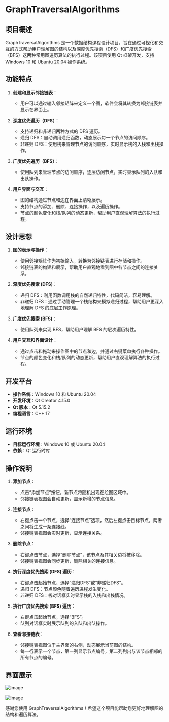 # GraphTraversalAlgorithms

## 项目概述

GraphTraversalAlgorithms 是一个数据结构课程设计项目，旨在通过可视化和交互的方式帮助用户理解图的结构以及深度优先搜索（DFS）和广度优先搜索（BFS）这两种常用图遍历算法的执行过程。该项目使用 Qt 框架开发，支持 Windows 10 和 Ubuntu 20.04 操作系统。

## 功能特点

1. **创建和显示邻接链表**：
   - 用户可以通过输入邻接矩阵来定义一个图，软件会将其转换为邻接链表并显示在界面上。

2. **深度优先遍历（DFS）**：
   - 支持递归和非递归两种方式的 DFS 遍历。
   - 递归 DFS：自动调用递归函数，动态展示每一个节点的访问顺序。
   - 非递归 DFS：使用栈来管理节点的访问顺序，实时显示栈的入栈和出栈操作。

3. **广度优先遍历（BFS）**：
   - 使用队列来管理节点的访问顺序，逐层访问节点，实时显示队列的入队和出队操作。

4. **用户界面与交互**：
   - 图的结构通过节点和边在界面上清晰展示。
   - 支持节点的添加、删除、连接操作，以及遍历操作。
   - 节点的颜色变化和栈/队列的动态更新，帮助用户直观理解算法的执行过程。

## 设计思想

1. **图的表示与操作**：
   - 使用邻接矩阵作为初始输入，转换为邻接链表进行存储和操作。
   - 邻接链表的构建和展示，帮助用户直观地看到图中各节点之间的连接关系。

2. **深度优先搜索 (DFS)**：
   - 递归 DFS：利用函数调用栈的自然递归特性，代码简洁，容易理解。
   - 非递归 DFS：通过手动管理一个栈结构来模拟递归过程，帮助用户更深入地理解 DFS 的底层工作原理。

3. **广度优先搜索 (BFS)**：
   - 使用队列来实现 BFS，帮助用户理解 BFS 的层次遍历特性。

4. **用户交互和界面设计**：
   - 通过点击和拖动来操作图中的节点和边，并通过右键菜单执行各种操作。
   - 节点的颜色变化和栈/队列的动态更新，帮助用户直观理解算法的执行过程。

## 开发平台

- **操作系统**：Windows 10 和 Ubuntu 20.04
- **开发环境**：Qt Creator 4.15.0
- **Qt 版本**：Qt 5.15.2
- **编程语言**：C++ 17

## 运行环境

- **目标运行环境**：Windows 10 或 Ubuntu 20.04
- **依赖**：Qt 运行时库

## 操作说明

1. **添加节点**：
   - 点击“添加节点”按钮，新节点将随机出现在绘图区域中。
   - 邻接链表视图会自动更新，显示新增的节点信息。

2. **连接节点**：
   - 右键点击一个节点，选择“连接节点”选项，然后左键点击目标节点，两者之间将生成一条连接线。
   - 邻接链表视图会实时更新，显示连接关系。

3. **删除节点**：
   - 右键点击节点，选择“删除节点”，该节点及其相关边将被移除。
   - 邻接链表视图会同步更新，删除相关的连接信息。

4. **执行深度优先搜索 (DFS) 遍历**：
   - 右键点击起始节点，选择“递归DFS”或“非递归DFS”。
   - 递归 DFS：节点颜色随着遍历进程发生变化。
   - 非递归 DFS：栈对话框实时显示栈的入栈和出栈情况。

5. **执行广度优先搜索 (BFS) 遍历**：
   - 右键点击起始节点，选择“BFS”。
   - 队列对话框实时展示队列的入队和出队操作。

6. **查看邻接链表**：
   - 邻接链表视图位于主界面的右侧，动态展示当前图的结构。
   - 每一行表示一个节点，第一列显示节点编号，第二列列出与该节点相邻的所有节点的编号。

## 界面展示

![image](https://github.com/user-attachments/assets/133fe06f-350d-4629-ab5d-23c737d932b3)

![image](https://github.com/user-attachments/assets/5dac7386-354d-40bb-9728-d3b1360dcffa)

感谢您使用 GraphTraversalAlgorithms！希望这个项目能帮助您更好地理解图的结构和遍历算法。
